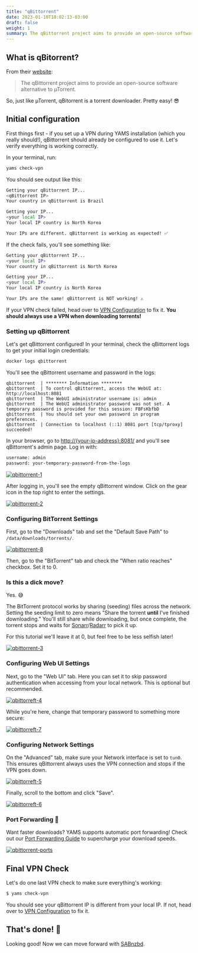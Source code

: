 ```yaml
---
title: "qBittorrent"
date: 2023-01-10T18:02:13-03:00
draft: false
weight: 1
summary: The qBittorrent project aims to provide an open-source software alternative to µTorrent.
---
```


## What is qBitorrent?

From their [website](https://www.qbittorrent.org/):

> The qBittorrent project aims to provide an open-source software alternative to µTorrent.

So, just like µTorrent, qBitorrent is a torrent downloader. Pretty easy! 😎

## Initial configuration

First things first - if you set up a VPN during YAMS installation (which you really should!), qBittorrent should already be configured to use it. Let's verify everything is working correctly.

In your terminal, run:
```bash
yams check-vpn
```

You should see output like this:
```bash
Getting your qBittorrent IP...
<qBittorrent IP>
Your country in qBittorrent is Brazil

Getting your IP...
<your local IP>
Your local IP country is North Korea

Your IPs are different. qBittorrent is working as expected! ✅
```

If the check fails, you'll see something like:
```bash
Getting your qBittorrent IP...
<your local IP>
Your country in qBittorrent is North Korea

Getting your IP...
<your local IP>
Your local IP country is North Korea

Your IPs are the same! qBittorrent is NOT working! ⚠️
```

If your VPN check failed, head over to [VPN Configuration](/advanced/vpn/#manual-configuration) to fix it. **You should always use a VPN when downloading torrents!**

### Setting up qBittorrent

Let's get qBittorrent configured! In your terminal, check the qBittorrent logs to get your initial login credentials:

```sh 
docker logs qbittorrent
```

You'll see the qBittorrent username and password in the logs:
```
qbittorrent  | ******** Information ********
qbittorrent  | To control qBittorrent, access the WebUI at: http://localhost:8081
qbittorrent  | The WebUI administrator username is: admin
qbittorrent  | The WebUI administrator password was not set. A temporary password is provided for this session: FBFsKbfbD
qbittorrent  | You should set your own password in program preferences.
qbittorrent  | Connection to localhost (::1) 8081 port [tcp/tproxy] succeeded!
```

In your browser, go to [http://{your-ip-address}:8081/]() and you'll see qBittorrent's admin page. Log in with:

```sh
username: admin
password: your-temporary-password-from-the-logs
```

[![qbittorrent-1](/pics/qbittorrent-1.png)](/pics/qbittorrent-1.png)

After logging in, you'll see the empty qBittorrent window. Click on the gear icon in the top right to enter the settings.

[![qbittorrent-2](/pics/qbittorrent-2.png)](/pics/qbittorrent-2.png)

### Configuring BitTorrent Settings

First, go to the "Downloads" tab and set the "Default Save Path" to `/data/downloads/torrents/`.

[![qbittorrent-8](/pics/qbittorrent-8.png)](/pics/qbittorrent-8.png)

Then, go to the "BitTorrent" tab and check the "When ratio reaches" checkbox. Set it to 0.

### Is this a dick move?

Yes. 😅

The BitTorrent protocol works by sharing (seeding) files across the network. Setting the seeding limit to zero means "Share the torrent **until** I've finished downloading." You'll still share while downloading, but once complete, the torrent stops and waits for [Sonarr](/config/sonarr)/[Radarr](/config/radarr) to pick it up.

For this tutorial we'll leave it at 0, but feel free to be less selfish later! 

[![qbittorrent-3](/pics/qbittorrent-3.png)](/pics/qbittorrent-3.png)

### Configuring Web UI Settings

Next, go to the "Web UI" tab. Here you can set it to skip password authentication when accessing from your local network. This is optional but recommended.

[![qbittorreft-4](/pics/qbittorrent-4.png)](/pics/qbittorrent-4.png)

While you're here, change that temporary password to something more secure:

[![qbittorreft-7](/pics/qbittorrent-7.png)](/pics/qbittorrent-7.png)

### Configuring Network Settings

On the "Advanced" tab, make sure your Network interface is set to `tun0`. This ensures qBittorrent always uses the VPN connection and stops if the VPN goes down.

[![qbittorreft-5](/pics/qbittorrent-5.png)](/pics/qbittorrent-5.png)

Finally, scroll to the bottom and click "Save".

[![qbittorreft-6](/pics/qbittorrent-6.png)](/pics/qbittorrent-6.png)

### Port Forwarding 🚀

Want faster downloads? YAMS supports automatic port forwarding! Check out our [Port Forwarding Guide](/advanced/port-forwarding/) to supercharge your download speeds.

[![qbittorrent-ports](/pics/advanced-port-forwarding-1.png)](/pics/advanced-port-forwarding-1.png)

## Final VPN Check

Let's do one last VPN check to make sure everything's working:

```bash
$ yams check-vpn
```

You should see your qBittorrent IP is different from your local IP. If not, head over to [VPN Configuration](/advanced/vpn/#manual-configuration) to fix it.

## That's done! 🎉

Looking good! Now we can move forward with [SABnzbd](/config/sabnzbd).
